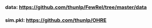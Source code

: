 ### data: https://github.com/thunlp/FewRel/tree/master/data
### sim.pkl: https://github.com/thunlp/OHRE